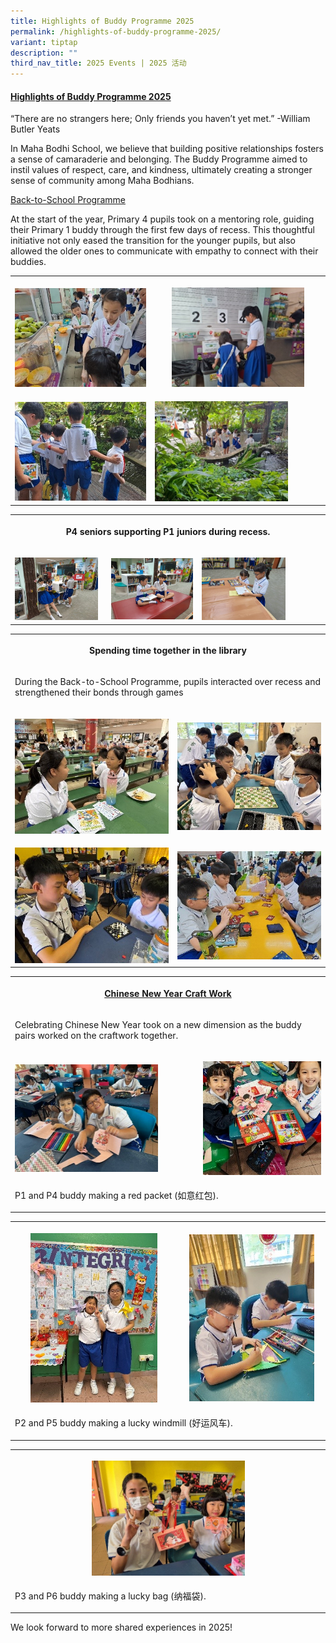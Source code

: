 ```yaml
---
title: Highlights of Buddy Programme 2025
permalink: /highlights-of-buddy-programme-2025/
variant: tiptap
description: ""
third_nav_title: 2025 Events | 2025 活动
---
```

<h4><strong><u>Highlights of Buddy Programme 2025</u></strong></h4>
<p>“There are no strangers here; Only friends you haven’t yet met.” -William
Butler Yeats</p>
<p>In Maha Bodhi School, we believe that building positive relationships
fosters a sense of camaraderie and belonging. The Buddy Programme aimed
to instil values of respect, care, and kindness, ultimately creating a
stronger sense of community among Maha Bodhians.</p>
<p><u>Back-to-School Programme</u>
</p>
<p>At the start of the year, Primary 4 pupils took on a mentoring role, guiding
their Primary 1 buddy through the first few days of recess. This thoughtful
initiative not only eased the transition for the younger pupils, but also
allowed the older ones to communicate with empathy to connect with their
buddies.</p>
<table style="minWidth: 50px">
<colgroup>
<col>
<col>
</colgroup>
<tbody>
<tr>
<th rowspan="1" colspan="1">
<p></p>
<div class="isomer-image-wrapper">
<img style="width: 100%" height="auto" width="100%" alt="" src="/images/Back_to_School___1.jpg">
</div>
</th>
<th rowspan="1" colspan="1">
<p></p>
<div class="isomer-image-wrapper">
<img style="width: 80%;" height="auto" width="100%" alt="" src="/images/Back_to_School___2.jpg">
</div>
</th>
</tr>
<tr>
<td rowspan="1" colspan="1">
<p></p>
<div class="isomer-image-wrapper">
<img style="width: 100%" height="auto" width="100%" alt="" src="/images/Back_to_School___3.jpg">
</div>
</td>
<td rowspan="1" colspan="1">
<p></p>
<div class="isomer-image-wrapper">
<img style="width: 80%;" height="auto" width="100%" alt="" src="/images/Back_to_School___4.jpg">
</div>
</td>
</tr>
</tbody>
</table>
<table style="minWidth: 75px">
<colgroup>
<col>
<col>
<col>
</colgroup>
<tbody>
<tr>
<th rowspan="1" colspan="3">
<p><strong>P4 seniors supporting P1 juniors during recess.</strong>
</p>
</th>
</tr>
<tr>
<td rowspan="1" colspan="1">
<p></p>
<div class="isomer-image-wrapper">
<img style="width: 95%;" height="auto" width="100%" alt="" src="/images/P4__Guiding_P1___1.jpg">
</div>
</td>
<td rowspan="1" colspan="1">
<p></p>
<div class="isomer-image-wrapper">
<img style="width: 100%" height="auto" width="100%" alt="" src="/images/P4__Guiding_P1___2.jpg">
</div>
</td>
<td rowspan="1" colspan="1">
<p></p>
<div class="isomer-image-wrapper">
<img style="width: 70%;" height="auto" width="100%" alt="" src="/images/P4__Guiding_P1___3.jpg">
</div>
</td>
</tr>
</tbody>
</table>
<table style="minWidth: 50px">
<colgroup>
<col>
<col>
</colgroup>
<tbody>
<tr>
<th rowspan="1" colspan="2">
<p>Spending time together in the library</p>
</th>
</tr>
<tr>
<td rowspan="1" colspan="2">
<p>During the Back-to-School Programme, pupils interacted over recess and
strengthened their bonds through games</p>
</td>
</tr>
<tr>
<td rowspan="1" colspan="1">
<p></p>
<div class="isomer-image-wrapper">
<img style="width: 100%" height="auto" width="100%" alt="" src="/images/Spending_time_together_in_the_library__1.jpg">
</div>
</td>
<td rowspan="1" colspan="1">
<p></p>
<div class="isomer-image-wrapper">
<img style="width: 100%" height="auto" width="100%" alt="" src="/images/Spending_time_together_in_the_library__2.jpg">
</div>
</td>
</tr>
<tr>
<td rowspan="1" colspan="1">
<p></p>
<div class="isomer-image-wrapper">
<img style="width: 100%" height="auto" width="100%" alt="" src="/images/Spending_time_together_in_the_library___3.jpg">
</div>
</td>
<td rowspan="1" colspan="1">
<p></p>
<div class="isomer-image-wrapper">
<img style="width: 100%" height="auto" width="100%" alt="" src="/images/Spending_time_together_in_the_library__4.jpg">
</div>
</td>
</tr>
</tbody>
</table>
<table style="minWidth: 50px">
<colgroup>
<col>
<col>
</colgroup>
<tbody>
<tr>
<th rowspan="1" colspan="2">
<p><u>Chinese New Year Craft Work</u>
</p>
</th>
</tr>
<tr>
<td rowspan="1" colspan="2">
<p>Celebrating Chinese New Year took on a new dimension as the buddy pairs
worked on the craftwork together.</p>
</td>
</tr>
<tr>
<td rowspan="1" colspan="1">
<p></p>
<div class="isomer-image-wrapper">
<img style="width: 80%;" height="auto" width="100%" alt="" src="/images/Chinese_New_Year_Craft_Work____1.jpg">
</div>
</td>
<td rowspan="1" colspan="1">
<p></p>
<div class="isomer-image-wrapper">
<img style="width: 100%" height="auto" width="100%" alt="" src="/images/Chinese_New_Year_Craft_Work____2.jpg">
</div>
</td>
</tr>
<tr>
<td rowspan="1" colspan="2">
<p>P1 and P4 buddy making a red packet (如意红包).</p>
</td>
</tr>
</tbody>
</table>
<table style="minWidth: 50px">
<colgroup>
<col>
<col>
</colgroup>
<tbody>
<tr>
<th rowspan="1" colspan="1">
<p></p>
<div class="isomer-image-wrapper">
<img style="width: 80%;" height="auto" width="100%" alt="" src="/images/Chinese_New_Year_Craft_Work____3.jpg">
</div>
</th>
<th rowspan="1" colspan="1">
<p></p>
<div class="isomer-image-wrapper">
<img style="width: 90%;" height="auto" width="100%" alt="" src="/images/Chinese_New_Year_Craft_Work____4_1.jpg">
</div>
</th>
</tr>
<tr>
<td rowspan="1" colspan="2">
<p>P2 and P5 buddy making a lucky windmill (好运风车).</p>
</td>
</tr>
</tbody>
</table>
<table style="minWidth: 25px">
<colgroup>
<col>
</colgroup>
<tbody>
<tr>
<th rowspan="1" colspan="1">
<p></p>
<div class="isomer-image-wrapper">
<img style="width: 50%;" height="auto" width="100%" alt="" src="/images/P3_and_P6_buddy_making_a_lucky_bag_______.jpg">
</div>
</th>
</tr>
<tr>
<td rowspan="1" colspan="1">
<p>P3 and P6 buddy making a lucky bag (纳福袋).</p>
</td>
</tr>
</tbody>
</table>
<p></p>
<p>We look forward to more shared experiences in 2025!</p>
<p></p>